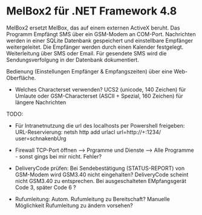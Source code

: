 ﻿# MelBox2 für .NET Framework 4.8

MelBox2 ersetzt MelBox, das auf einem externen ActiveX beruht.
Das Programm Empfängt SMS über ein GSM-Modem an COM-Port.
Nachrichten werden in einer SQLite Datenbank gespeichert und einstellbare Empfänger weitergeleitet.
Die Empfänger werden durch einen Kalender festgelegt. Weiterleitung über SMS oder Email. 
Für gesendete SMS wird die Sendungsverfolgung in der Datenbank dokumentiert.

Bedienung (Einstellungen Empfänger & Empfangszeiten) über eine Web-Oberfläche.


-	Welches Characterset verwenden? UCS2 (unicode, 140 Zeichen) für Umlaute oder GSM-Characterset (ASCII + Spezial, 160 Zeichen) für längere Nachrichten

TODO: 
-	Für Intranetnutzung die url des localhosts per Powershell freigeben:
	URL-Reservierung:
	netsh http add urlacl url=http://+:1234/ user=schnakenbUrg

-	Firewall TCP-Port öffnen --> Prgramme und Dienste --> Alle Programme - sonst gings bei mir nicht. Fehler?

-	DeliveryCode prüfen: Bei Sendebestätigung (STATUS-REPORT) von GSM-Modem wird GSM3.40 nicht eingehalten? 
	DeliveryCode <st> scheint nicht  GSM3.40 zu entsprechen. 
	Bei ausgeschalteten EMpfangsgerät Code 3, später Code 6 ?

-	Rufumleitung: Autom. Rufumleitung zu Bereitschaft? Manuelle Möglichkeit Rufumleitung zu ändern vorsehen?